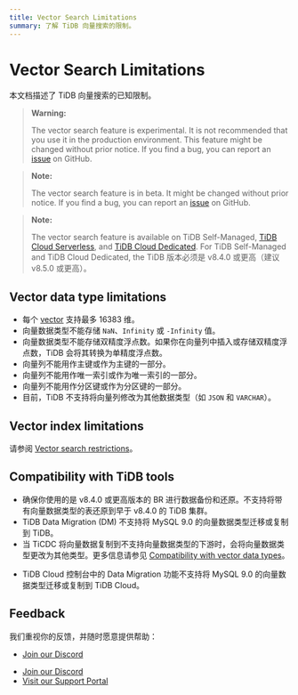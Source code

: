 ```yaml
---
title: Vector Search Limitations
summary: 了解 TiDB 向量搜索的限制。
---
```


# Vector Search Limitations

本文档描述了 TiDB 向量搜索的已知限制。

<CustomContent platform="tidb">

> **Warning:**
>
> The vector search feature is experimental. It is not recommended that you use it in the production environment. This feature might be changed without prior notice. If you find a bug, you can report an [issue](https://github.com/pingcap/tidb/issues) on GitHub.

</CustomContent>

<CustomContent platform="tidb-cloud">

> **Note:**
>
> The vector search feature is in beta. It might be changed without prior notice. If you find a bug, you can report an [issue](https://github.com/pingcap/tidb/issues) on GitHub.

</CustomContent>

> **Note:**
>
> The vector search feature is available on TiDB Self-Managed, [TiDB Cloud Serverless](https://docs.pingcap.com/tidbcloud/select-cluster-tier#tidb-cloud-serverless), and [TiDB Cloud Dedicated](https://docs.pingcap.com/tidbcloud/select-cluster-tier#tidb-cloud-dedicated). For TiDB Self-Managed and TiDB Cloud Dedicated, the TiDB 版本必须是 v8.4.0 或更高（建议 v8.5.0 或更高）。

## Vector data type limitations

- 每个 [vector](/vector-search/vector-search-data-types.md) 支持最多 16383 维。
- 向量数据类型不能存储 `NaN`、`Infinity` 或 `-Infinity` 值。
- 向量数据类型不能存储双精度浮点数。如果你在向量列中插入或存储双精度浮点数，TiDB 会将其转换为单精度浮点数。
- 向量列不能用作主键或作为主键的一部分。
- 向量列不能用作唯一索引或作为唯一索引的一部分。
- 向量列不能用作分区键或作为分区键的一部分。
- 目前，TiDB 不支持将向量列修改为其他数据类型（如 `JSON` 和 `VARCHAR`）。

## Vector index limitations

请参阅 [Vector search restrictions](/vector-search/vector-search-index.md#restrictions)。

## Compatibility with TiDB tools

<CustomContent platform="tidb">

- 确保你使用的是 v8.4.0 或更高版本的 BR 进行数据备份和还原。不支持将带有向量数据类型的表还原到早于 v8.4.0 的 TiDB 集群。
- TiDB Data Migration (DM) 不支持将 MySQL 9.0 的向量数据类型迁移或复制到 TiDB。
- 当 TiCDC 将向量数据复制到不支持向量数据类型的下游时，会将向量数据类型更改为其他类型。更多信息请参见 [Compatibility with vector data types](/ticdc/ticdc-compatibility.md#compatibility-with-vector-data-types)。

</CustomContent>

<CustomContent platform="tidb-cloud">

- TiDB Cloud 控制台中的 Data Migration 功能不支持将 MySQL 9.0 的向量数据类型迁移或复制到 TiDB Cloud。

</CustomContent>

## Feedback

我们重视你的反馈，并随时愿意提供帮助：

<CustomContent platform="tidb">

- [Join our Discord](https://discord.gg/zcqexutz2R)

</CustomContent>

<CustomContent platform="tidb-cloud">

- [Join our Discord](https://discord.gg/zcqexutz2R)
- [Visit our Support Portal](https://tidb.support.pingcap.com/)

</CustomContent>